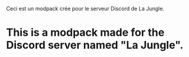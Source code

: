 Ceci est un modpack crée pour le serveur Discord de La Jungle.

# This is a modpack made for the Discord server named "La Jungle".